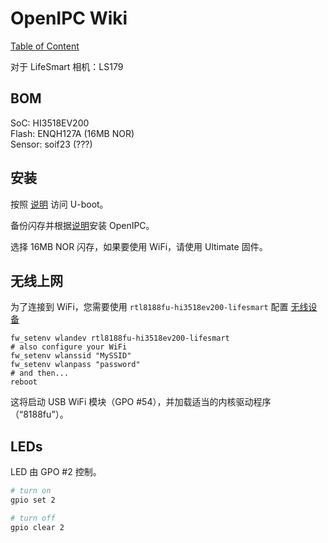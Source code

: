 # OpenIPC Wiki
[Table of Content](../README.md)

对于 LifeSmart 相机：LS179

## BOM

SoC: HI3518EV200  
Flash: ENQH127A (16MB NOR)  
Sensor: soif23 (???)

## 安装

按照 [说明](help-uboot.md#bypassing-password-protected-bootloader) 访问 U-boot。

备份闪存并根据[说明](https://openipc.org/cameras/vendors/hisilicon/socs/hi3518ev200)安装 OpenIPC。

选择 16MB NOR 闪存，如果要使用 WiFi，请使用 Ultimate 固件。

## 无线上网

为了连接到 WiFi，您需要使用 `rtl8188fu-hi3518ev200-lifesmart` 配置 [无线设备](wireless-settings.md#initial-configuration)

```
fw_setenv wlandev rtl8188fu-hi3518ev200-lifesmart
# also configure your WiFi
fw_setenv wlanssid "MySSID"
fw_setenv wlanpass "password"
# and then...
reboot
```

这将启动 USB WiFi 模块（GPO #54），并加载适当的内核驱动程序（“8188fu”）。

## LEDs

LED 由 GPO #2 控制。

```bash
# turn on
gpio set 2

# turn off
gpio clear 2
```

